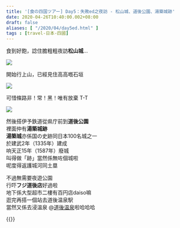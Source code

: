 ```yaml
---
title: '[食の四国ツアー] Day5：失敗ed之夜訪 - 松山城、道後公園、湯築城跡'
date: 2020-04-26T10:40:00.002+08:00
draft: false
aliases: [ "/2020/04/day5ed.html" ]
tags : [travel-日本-四國]
---
```


食到好飽，諗住膽粗粗夜訪**松山城**...  

![](/images/shikoku5l.jpg)

開始行上山，已經見住高高嘅石垣  

![](/images/shikoku5l1.jpg)

可惜條路非！常！黑！唯有放棄 T-T  

![](/images/shikoku5l2.jpg)

然後搭伊予鉄道從県庁前到**道後公園**  
裡面仲有**湯築城跡**  
**湯築城**亦係国の史跡同日本100名城之一  
於建武2年（1335年）建成  
响天正15年（1587年）廢城  
叫得做「跡」當然係無咗個城啦  
呢度得返護城河同土塁  
  
不過無需要夜遊公園  
行吓**フジ道後店**好過啦  
地下係大型超市二樓有百円店daiso嘛  
逛完再搭一個站去道後温泉駅  
當然又係去浸溫泉 @[道後温泉](https://hidie.net/shikoku4i/)啦哈哈哈

  
{{<shikoku>}}
